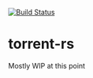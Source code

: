 [![Build Status](https://github.com/95th/torrent-rs/workflows/CI/badge.svg?branch=master&event=push)](https://github.com/95th/torrent-rs/actions)

# torrent-rs

Mostly WIP at this point
